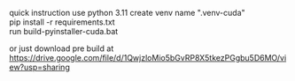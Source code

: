quick instruction 
use python 3.11 
create venv name ".venv-cuda"  
pip install -r requirements.txt   
run build-pyinstaller-cuda.bat  
  
or just download pre build at https://drive.google.com/file/d/1QwjzloMio5bGvRP8X5tkezPGgbu5D6MO/view?usp=sharing  
